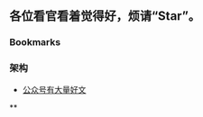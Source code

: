 ## 各位看官看着觉得好，烦请“Star”。
### Bookmarks
### 架构
- [公众号有大量好文](https://my.oschina.net/wangen2009/)
</DL><P>**



